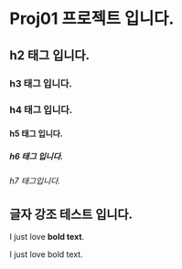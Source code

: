 # Proj01 프로젝트 입니다. 

##  h2 태그 입니다.
### h3 태그 입니다.
### h4 태그 입니다.
#### h5 태그 입니다.
##### h6 태그 입니다.
###### h7 태그입니다.

## 글자 강조 테스트 입니다.

I just love **bold text**.

I just love bold text.

